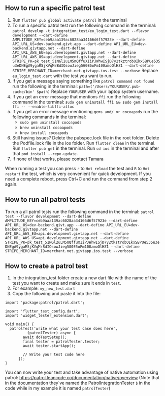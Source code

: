 ## How to run a specific patrol test

1. Run `flutter pub global activate patrol` in the terminal
2. To run a specific patrol test run the following command in the terminal: `patrol develop -t integration_test/eu_login_test.dart --flavor development --dart-define AMPLITUDE_KEY=ceb9aaa139ac6028aa34166d6f57923e --dart-define API_URL_US=dev-backend.givt.app --dart-define API_URL_EU=dev-backend.givtapp.net --dart-define API_URL_AWS_EU=api.development.givtapp.net --dart-define API_URL_AWS_US=api.development.givtapp.net --dart-define STRIPE_PK=pk_test_51NGl2uLM5mQffuXIiPJWhwISjD7y2tkztrobOIkxSBPUe535u3eDNEgA9ygaRSjKVqMrBdIQsowJieg5G0E5oPm100amoOlHZ1 --dart-define STRIPE_MERCHANT_ID=merchant.net.givtapp.ios.test --verbose`
Replace `eu_login_test.dart` with the test you want to run.
3. If you get a message saying something like `patrol command not found` run the following in the terminal: `path=('/Users/YOURUSER/.pub-cache/bin' $path)`
Replace `YOURUSER` with your laptop system username.
4. If you get an error message that mentions `ffi` run the following command in the terminal: `sudo gem uninstall ffi && sudo gem install ffi -- --enable-libffi-alloc`
5. If you get an error message mentioning `gems and/ or cocoapods` run the following commands in the terminal:
    - `sudo gem uninstall cocoapods`
    - `brew uninstall cocoapods`
    - `brew install cocoapods`
6. Still having issues? Delete the pubspec.lock file in the root folder. Delete the Podfile.lock file in the ios folder. 
Run `flutter clean` in the terminal. Run `flutter pub get` in the terminal. Run `cd ios` in the terminal and after that `pod install --repo-update`.
7. If none of that works, please contact Tamara

When running a test you can press `r` to `Hot reload` the test and `R` to `Hot restart` the test, which is very convenient for quick development. 
If you need a complete reboot, press Ctrl+C and run the command from step 2 again.

## How to run all patrol tests
To run a all patrol tests run the following command in the terminal: `patrol test --flavor development --dart-define AMPLITUDE_KEY=ceb9aaa139ac6028aa34166d6f57923e --dart-define API_URL_US=dev-backend.givt.app --dart-define API_URL_EU=dev-backend.givtapp.net --dart-define API_URL_AWS_EU=api.development.givtapp.net --dart-define API_URL_AWS_US=api.development.givtapp.net --dart-define STRIPE_PK=pk_test_51NGl2uLM5mQffuXIiPJWhwISjD7y2tkztrobOIkxSBPUe535u3eDNEgA9ygaRSjKVqMrBdIQsowJieg5G0E5oPm100amoOlHZ1 --dart-define STRIPE_MERCHANT_ID=merchant.net.givtapp.ios.test --verbose`

## How to create a patrol test

1. In the integration_test folder create a new dart file with the name of the test you want to create and make sure it ends in `test`. 
2. For example: `my_new_test.dart`
3. Copy the following and paste it into the file:
```
import 'package:patrol/patrol.dart';

import 'flutter_test_config.dart';
import 'widget_tester_extension.dart';

void main() {
  patrolTest('write what your test case does here',
          (patrolTester) async {
        await doTestSetup();
        final tester = patrolTester.tester;
        await tester.startApp();

        // Write your test code here
      });
}
```

You can now write your test and take advantage of native automation using patrol: https://patrol.leancode.co/documentation/native/overview
   (Note that in the documentation they've named the PatrolIntegrationTester `$` in the code while in my example it is named `patrolTester`)